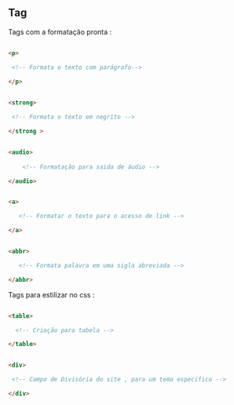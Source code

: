 ## Tag

 <p> Tags com a formatação pronta : </p>

```html 

<p> 

 <!-- Formata o texto com parágrafo--> 
 
</p> 


```

```html 

<strong>

 <!-- Formata o texto em negrito --> 

</strong >

```

```html

<audio> 
   
    <!-- Formatação para saida de áudio -->

</audio>

```

```html 

<a>

   <!-- Formatar o texto para o acesso de link -->

</a>

```

```html 

<abbr>

   <!-- Formata palavra em uma sigla abreviada -->

</abbr>

```

<p> Tags para estilizar no css : </p>

```html

<table>

  <!-- Criação para tabela -->

</table>

```

```html

<div>

 <!-- Campo de Divisória do site , para um tema especifico -->

</div>




